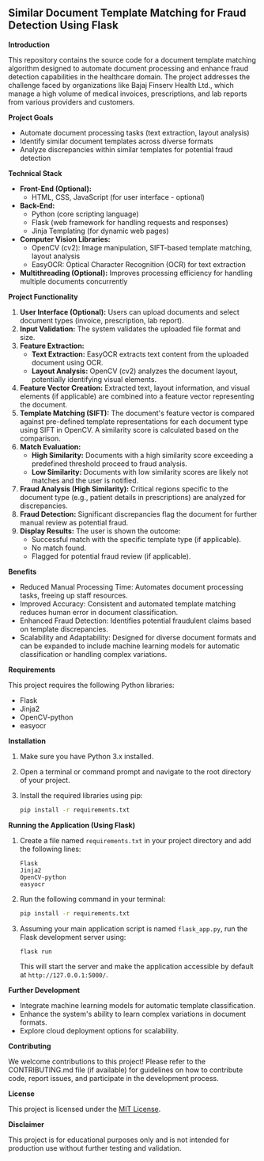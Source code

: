 ##  Similar Document Template Matching for Fraud Detection Using Flask

**Introduction**

This repository contains the source code for a document template matching algorithm designed to automate document processing and enhance fraud detection capabilities in the healthcare domain. The project addresses the challenge faced by organizations like Bajaj Finserv Health Ltd., which manage a high volume of medical invoices, prescriptions, and lab reports from various providers and customers.

**Project Goals**

* Automate document processing tasks (text extraction, layout analysis)
* Identify similar document templates across diverse formats
* Analyze discrepancies within similar templates for potential fraud detection

**Technical Stack**

* **Front-End (Optional):**
    * HTML, CSS, JavaScript (for user interface - optional)
* **Back-End:**
    * Python (core scripting language)
    * Flask (web framework for handling requests and responses)
    * Jinja Templating (for dynamic web pages)
* **Computer Vision Libraries:**
    * OpenCV (cv2): Image manipulation, SIFT-based template matching, layout analysis
    * EasyOCR: Optical Character Recognition (OCR) for text extraction
* **Multithreading (Optional):** Improves processing efficiency for handling multiple documents concurrently

**Project Functionality**

1. **User Interface (Optional):** Users can upload documents and select document types (invoice, prescription, lab report).
2. **Input Validation:** The system validates the uploaded file format and size.
3. **Feature Extraction:**
    * **Text Extraction:** EasyOCR extracts text content from the uploaded document using OCR.
    * **Layout Analysis:** OpenCV (cv2) analyzes the document layout, potentially identifying visual elements.
4. **Feature Vector Creation:** Extracted text, layout information, and visual elements (if applicable) are combined into a feature vector representing the document.
5. **Template Matching (SIFT):** The document's feature vector is compared against pre-defined template representations for each document type using SIFT in OpenCV. A similarity score is calculated based on the comparison.
6. **Match Evaluation:**
    * **High Similarity:** Documents with a high similarity score exceeding a predefined threshold proceed to fraud analysis.
    * **Low Similarity:** Documents with low similarity scores are likely not matches and the user is notified.
7. **Fraud Analysis (High Similarity):** Critical regions specific to the document type (e.g., patient details in prescriptions) are analyzed for discrepancies.
8. **Fraud Detection:** Significant discrepancies flag the document for further manual review as potential fraud.
9. **Display Results:** The user is shown the outcome:
    * Successful match with the specific template type (if applicable).
    * No match found.
    * Flagged for potential fraud review (if applicable).

**Benefits**

* Reduced Manual Processing Time: Automates document processing tasks, freeing up staff resources.
* Improved Accuracy: Consistent and automated template matching reduces human error in document classification.
* Enhanced Fraud Detection: Identifies potential fraudulent claims based on template discrepancies.
* Scalability and Adaptability: Designed for diverse document formats and can be expanded to include machine learning models for automatic classification or handling complex variations.

**Requirements**

This project requires the following Python libraries:

* Flask
* Jinja2
* OpenCV-python
* easyocr

**Installation**

1. Make sure you have Python 3.x installed.
2. Open a terminal or command prompt and navigate to the root directory of your project.
3. Install the required libraries using pip:

   ```bash
   pip install -r requirements.txt
   ```

**Running the Application (Using Flask)**

1. Create a file named `requirements.txt` in your project directory and add the following lines:

   ```
   Flask
   Jinja2
   OpenCV-python
   easyocr
   ```

2. Run the following command in your terminal:

   ```bash
   pip install -r requirements.txt
   ```

3. Assuming your main application script is named `flask_app.py`, run the Flask development server using:

   ```bash
   flask run
   ```

   This will start the server and make the application accessible by default at `http://127.0.0.1:5000/`.

**Further Development**

* Integrate machine learning models for automatic template classification.
* Enhance the system's ability to learn complex variations in document formats.
* Explore cloud deployment options for scalability.

**Contributing**

We welcome contributions to this project! Please refer to the CONTRIBUTING.md file (if available) for guidelines on how to contribute code, report issues, and participate in the development process.

**License**

This project is licensed under the [MIT License](https://opensource.org/licenses/MIT).

**Disclaimer**

This project is for educational purposes only and is not intended for production use without further testing and validation.
